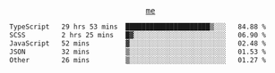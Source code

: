 <p align="center">
  <samp>
    <a href="https://yiwwhl.com">me</a>
  </samp>
</p>

<!--START_SECTION:waka-->

```txt
TypeScript   29 hrs 53 mins  █████████████████████▒░░░   84.88 %
SCSS         2 hrs 25 mins   █▓░░░░░░░░░░░░░░░░░░░░░░░   06.90 %
JavaScript   52 mins         ▓░░░░░░░░░░░░░░░░░░░░░░░░   02.48 %
JSON         32 mins         ▒░░░░░░░░░░░░░░░░░░░░░░░░   01.53 %
Other        26 mins         ▒░░░░░░░░░░░░░░░░░░░░░░░░   01.27 %
```

<!--END_SECTION:waka-->